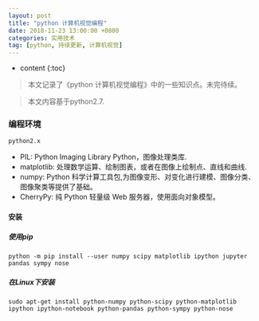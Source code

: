 ```yaml
---
layout: post
title: "python 计算机视觉编程"
date: 2018-11-23 13:00:00 +0800 
categories: 实用技术
tag: [python, 持续更新, 计算机视觉]
---
```

* content
{:toc}



> 本文记录了《python 计算机视觉编程》中的一些知识点。未完待续。

> 本文内容基于python2.7.

<!-- more -->

### 编程环境
`python2.x`
* PIL: Python Imaging Library Python，图像处理类库.
* matplotlib: 处理数学运算、绘制图表，或者在图像上绘制点、直线和曲线.
* numpy: Python 科学计算工具包,为图像变形、对变化进行建模、图像分类、图像聚类等提供了基础。
*  CherryPy: 纯 Python 轻量级 Web 服务器，使用面向对象模型。

#### 安装
##### 使用pip
`python -m pip install --user numpy scipy matplotlib ipython jupyter pandas sympy nose`

##### 在Linux下安装
`sudo apt-get install python-numpy python-scipy python-matplotlib ipython ipython-notebook python-pandas python-sympy python-nose`